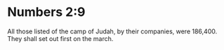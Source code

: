 # Numbers 2:9

All those listed of the camp of Judah, by their companies, were 186,400. They shall set out first on the march.
